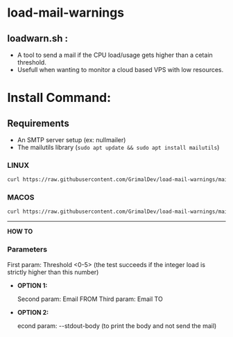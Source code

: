 # load-mail-warnings

## loadwarn.sh :

- A tool to send a mail if the CPU load/usage gets higher than a cetain threshold.
- Usefull when wanting to monitor a cloud based VPS with low resources.
  
# Install Command:

## Requirements
- An SMTP server setup (ex: nullmailer)
- The mailutils library (```sudo apt update && sudo apt install mailutils```)

### LINUX
```sh
curl https://raw.githubusercontent.com/GrimalDev/load-mail-warnings/main/loadwarn.sh -o loadwarn.sh ; sudo cp loadwarn.sh /bin/loadwarn ; sudo rm loadwarn.sh ; sudo chmod +x /bin/loadwarn
```
### MACOS
```sh
curl https://raw.githubusercontent.com/GrimalDev/load-mail-warnings/main/loadwarn.sh -o loadwarn.sh ; sudo cp loadwarn.sh /opt/homebrew/bin/loadwarn ; sudo rm loadwarn.sh ; sudo chmod +x /opt/homebrew/bin/loadwarn
```
---
**HOW TO**
### Parameters
  
  First param: Threshold <0-5> (the test succeeds if the integer load is strictly higher than this number)
  - **OPTION 1:**
    
    Second param: Email FROM
    Third param: Email TO
  - **OPTION 2:**
    
    econd param: --stdout-body (to print the body and not send the mail)
